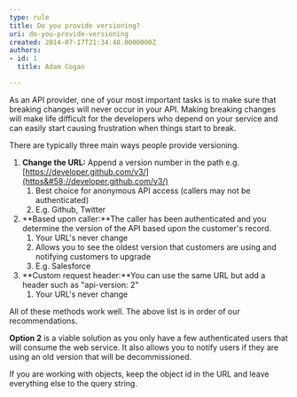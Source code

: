 ```yaml
---
type: rule
title: Do you provide versioning?
uri: do-you-provide-versioning
created: 2014-07-17T21:34:48.0000000Z
authors:
- id: 1
  title: Adam Cogan

---
```


As an API provider, one of your most important tasks is to make sure that breaking changes will never occur in your API. Making breaking changes will make life difficult for the developers who depend on your service and can easily start causing frustration when things start to break.
 
There are typically three main ways people provide versioning.

1. **Change the URL:** Append a version number in the path
e.g. [https://developer.github.com/v3/](https&#58;//developer.github.com/v3/)
    1. Best choice for anonymous API access (callers may not be authenticated)
    2. E.g. Github, Twitter
2. **Based upon caller:**The caller has been authenticated and you determine the version of the API based upon the customer's record.
    1. Your URL's never change
    2. Allows you to see the oldest version that customers are using and notifying customers to upgrade
    3. E.g. Salesforce
3. **Custom request header:**You can use the same URL but add a header such as "api-version: 2"
    1. Your URL's never change


All of these methods work well. The above list is in order of our recommendations.

**Option 2** is a viable solution as you only have a few authenticated users that will consume the web service. It also allows you to notify users if they are using an old version that will be decommissioned.

If you are working with objects, keep the object id in the URL and leave everything else to the query string.
